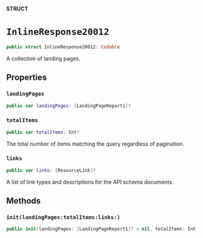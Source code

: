 **STRUCT**

# `InlineResponse20012`

```swift
public struct InlineResponse20012: Codable
```

A collection of landing pages.

## Properties
### `landingPages`

```swift
public var landingPages: [LandingPageReport1]?
```

### `totalItems`

```swift
public var totalItems: Int?
```

The total number of items matching the query regardless of pagination.

### `links`

```swift
public var links: [ResourceLink]?
```

A list of link types and descriptions for the API schema documents.

## Methods
### `init(landingPages:totalItems:links:)`

```swift
public init(landingPages: [LandingPageReport1]? = nil, totalItems: Int? = nil, links: [ResourceLink]? = nil)
```
